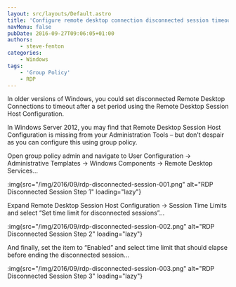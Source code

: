 ```yaml
---
layout: src/layouts/Default.astro
title: 'Configure remote desktop connection disconnected session timeout'
navMenu: false
pubDate: 2016-09-27T09:06:05+01:00
authors:
    - steve-fenton
categories:
    - Windows
tags:
    - 'Group Policy'
    - RDP
---
```


In older versions of Windows, you could set disconnected Remote Desktop Connections to timeout after a set period using the Remote Desktop Session Host Configuration.

In Windows Server 2012, you may find that Remote Desktop Session Host Configuration is missing from your Administration Tools – but don’t despair as you can configure this using group policy.

Open group policy admin and navigate to User Configuration -&gt; Administrative Templates -&gt; Windows Components -&gt; Remote Desktop Services…

:img{src="/img/2016/09/rdp-disconnected-session-001.png" alt="RDP Disconnected Session Step 1" loading="lazy"}

Expand Remote Desktop Session Host Configuration -&gt; Session Time Limits and select “Set time limit for disconnected sessions”…

:img{src="/img/2016/09/rdp-disconnected-session-002.png" alt="RDP Disconnected Session Step 2" loading="lazy"}

And finally, set the item to “Enabled” and select time limit that should elapse before ending the disconnected session…

:img{src="/img/2016/09/rdp-disconnected-session-003.png" alt="RDP Disconnected Session Step 3" loading="lazy"}
